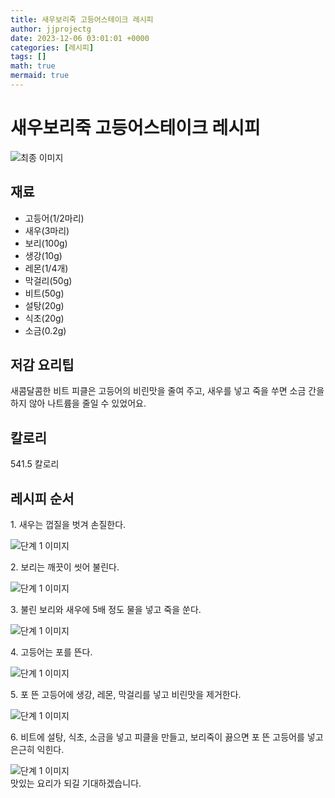 ```yaml
---
title: 새우보리죽 고등어스테이크 레시피
author: jjprojectg
date: 2023-12-06 03:01:01 +0000
categories: [레시피]
tags: []
math: true
mermaid: true
---
```

<meta name="og:type" content="website"/>
<meta charset="UTF-8"/>
<div class="header">
  <h1>새우보리죽 고등어스테이크 레시피</h1>
</div>

<div class="container my-4">
  <div class="row">
    <div class="col-12 col-md-6">
      <div class="recipe-image">
        <img src="http://www.foodsafetykorea.go.kr/uploadimg/cook/10_00661_2.png" class="step-image" alt="최종 이미지"/>
      </div>
    </div>
    <div class="col-12 col-md-6">
      <div class="ingredients">
        <h2>재료</h2>
        <ul class="card">
          <li> 고등어(1/2마리) </li>
          <li>  새우(3마리) </li>
          <li>  보리(100g) </li>
          <li>  생강(10g) </li>
          <li> 레몬(1/4개) </li>
          <li>  막걸리(50g) </li>
          <li>  비트(50g) </li>
          <li>  설탕(20g) </li>
          <li>  식초(20g) </li>
          <li> 소금(0.2g) </li>
</ul>
      </div>
    </div>
    <div class="col-12 col-md-6">
      <div class="ingredients">
        <h2>저감 요리팁</h2>
        <div class="card"> 
          <p>
            새콤달콤한 비트 피클은 고등어의 비린맛을 줄여 주고, 새우를 넣고 죽을 쑤면 소금 간을 하지 않아 나트륨을 줄일 수 있었어요.
          </p>
        </div>
      </div>
      <div class="ingredients">
        <h2>칼로리</h2>
        <div class="card"> 
          <p>
            541.5 칼로리
          </p>
        </div>
      </div>
    </div>
  </div>

  <h2 class="my-4">레시피 순서</h2>
  <div class="card recipe-card">
    <div class="card-body recipe-step">
      <p class="card-text step-description">1. 새우는 껍질을 벗겨 손질한다.</p>
      <img src="http://www.foodsafetykorea.go.kr/uploadimg/cook/20_00661_1.png" alt="단계 1 이미지" class="step-image"/>
    </div>
  </div>
  <div class="card recipe-card">
    <div class="card-body recipe-step">
      <p class="card-text step-description">2. 보리는 깨끗이 씻어 불린다.</p>
      <img src="http://www.foodsafetykorea.go.kr/uploadimg/cook/20_00661_2.png" alt="단계 1 이미지" class="step-image"/>
    </div>
  </div>
  <div class="card recipe-card">
    <div class="card-body recipe-step">
      <p class="card-text step-description">3. 불린 보리와 새우에 5배 정도 물을 넣고
죽을 쑨다.</p>
      <img src="http://www.foodsafetykorea.go.kr/uploadimg/cook/20_00661_3.png" alt="단계 1 이미지" class="step-image"/>
    </div>
  </div>
  <div class="card recipe-card">
    <div class="card-body recipe-step">
      <p class="card-text step-description">4. 고등어는 포를 뜬다.</p>
      <img src="http://www.foodsafetykorea.go.kr/uploadimg/cook/20_00661_4.png" alt="단계 1 이미지" class="step-image"/>
    </div>
  </div>
  <div class="card recipe-card">
    <div class="card-body recipe-step">
      <p class="card-text step-description">5. 포 뜬 고등어에 생강, 레몬, 막걸리를
넣고 비린맛을 제거한다.</p>
      <img src="http://www.foodsafetykorea.go.kr/uploadimg/cook/20_00661_5.png" alt="단계 1 이미지" class="step-image"/>
    </div>
  </div>
  <div class="card recipe-card">
    <div class="card-body recipe-step">
      <p class="card-text step-description">6. 비트에 설탕, 식초, 소금을 넣고 피클을
만들고, 보리죽이 끓으면 포 뜬
고등어를 넣고 은근히 익힌다.</p>
      <img src="http://www.foodsafetykorea.go.kr/uploadimg/cook/20_00661_6.png" alt="단계 1 이미지" class="step-image"/>
    </div>
  </div>

</div>
맛있는 요리가 되길 기대하겠습니다.
